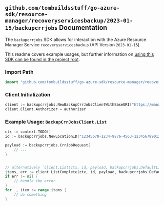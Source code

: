 
## `github.com/tombuildsstuff/go-azure-sdk/resource-manager/recoveryservicesbackup/2023-01-15/backupcrrjobs` Documentation

The `backupcrrjobs` SDK allows for interaction with the Azure Resource Manager Service `recoveryservicesbackup` (API Version `2023-01-15`).

This readme covers example usages, but further information on [using this SDK can be found in the project root](https://github.com/tombuildsstuff/go-azure-sdk/tree/main/docs).

### Import Path

```go
import "github.com/tombuildsstuff/go-azure-sdk/resource-manager/recoveryservicesbackup/2023-01-15/backupcrrjobs"
```


### Client Initialization

```go
client := backupcrrjobs.NewBackupCrrJobsClientWithBaseURI("https://management.azure.com")
client.Client.Authorizer = authorizer
```


### Example Usage: `BackupCrrJobsClient.List`

```go
ctx := context.TODO()
id := backupcrrjobs.NewLocationID("12345678-1234-9876-4563-123456789012", "locationValue")

payload := backupcrrjobs.CrrJobRequest{
	// ...
}


// alternatively `client.List(ctx, id, payload, backupcrrjobs.DefaultListOperationOptions())` can be used to do batched pagination
items, err := client.ListComplete(ctx, id, payload, backupcrrjobs.DefaultListOperationOptions())
if err != nil {
	// handle the error
}
for _, item := range items {
	// do something
}
```
